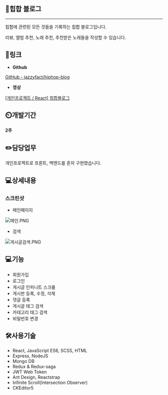 ## 👏힙합 블로그

---

힙합에 관련된 모든 것들을 기록하는 힙합 블로그입니다.

리뷰, 앨범 추천, 노래 추천, 추천받은 노래들을 작성할 수 있습니다.

## 📎링크


- **Github**

[GitHub - jazzyfact/hiphop-blog](https://github.com/jazzyfact/hiphop-blog)

- **영상**

[[개인프로젝트 / React] 힙합블로그](https://youtu.be/QRObh9wZIEI)

## ⏲️개발기간


**2주**

## ✏️담당업무


개인프로젝트로 프론트, 백엔드를 혼자 구현했습니다.

## 💻상세내용


### 스크린샷

- 메인페이지

![메인.PNG](https://s3-us-west-2.amazonaws.com/secure.notion-static.com/97ef5dc2-2435-4c2a-bc02-2084d363acb2/메인.png)

- 검색

![게시글검색.PNG](https://s3-us-west-2.amazonaws.com/secure.notion-static.com/e2b58637-819a-4af6-8d11-cfd3b5f77577/게시글검색.png)

## 💻기능


- 회원가입
- 로그인
- 게시글 인피니트 스크롤
- 게시판 등록, 수정, 삭제
- 댓글 등록
- 게시글 태그 검색
- 카테고리 태그 검색
- 비밀번호 변경

## 🛠️사용기술


- React, JavaScript ES6, SCSS, HTML
- Express, NodeJS
- Mongo DB
- Redux & Redux-saga
- JWT Web Token
- Ant Design, Reactstrap
- Infinite Scroll(Intersection Observer)
- CKEditor5
